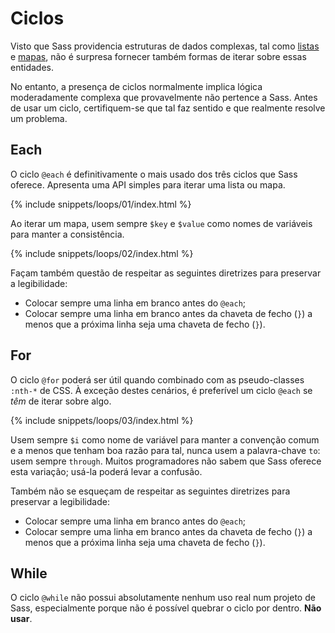 
# Ciclos

Visto que Sass providencia estruturas de dados complexas, tal como [listas](#lists) e [mapas](#maps), não é surpresa fornecer também formas de iterar sobre essas entidades.

No entanto, a presença de ciclos normalmente implica lógica moderadamente complexa que provavelmente não pertence a Sass. Antes de usar um ciclo, certifiquem-se que tal faz sentido e que realmente resolve um problema.

## Each

O ciclo `@each` é definitivamente o mais usado dos três ciclos que Sass oferece. Apresenta uma API simples para iterar uma lista ou mapa.

{% include snippets/loops/01/index.html %}

Ao iterar um mapa, usem sempre `$key` e `$value` como nomes de variáveis para manter a consistência.

{% include snippets/loops/02/index.html %}

Façam também questão de respeitar as seguintes diretrizes para preservar a legibilidade:

* Colocar sempre uma linha em branco antes do `@each`;
* Colocar sempre uma linha em branco antes da chaveta de fecho (`}`) a menos que a próxima linha seja uma chaveta de fecho (`}`).

## For

O ciclo `@for` poderá ser útil quando combinado com as pseudo-classes `:nth-*` de CSS. À exceção destes cenários, é preferível um ciclo `@each` se *têm* de iterar sobre algo.

{% include snippets/loops/03/index.html %}

Usem sempre `$i` como nome de variável para manter a convenção comum e a menos que tenham boa razão para tal, nunca usem a palavra-chave `to`: usem sempre `through`. Muitos programadores não sabem que Sass oferece esta variação; usá-la poderá levar a confusão.

Também não se esqueçam de respeitar as seguintes diretrizes para preservar a legibilidade:

* Colocar sempre uma linha em branco antes do `@each`;
* Colocar sempre uma linha em branco antes da chaveta de fecho (`}`) a menos que a próxima linha seja uma chaveta de fecho (`}`).

## While

O ciclo `@while` não possui absolutamente nenhum uso real num projeto de Sass, especialmente porque não é possível quebrar o ciclo por dentro. **Não usar**.
